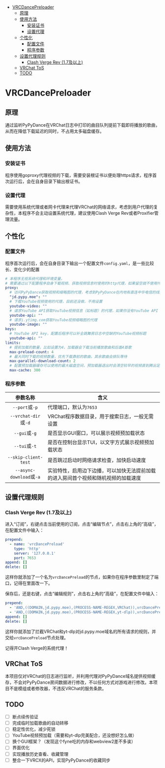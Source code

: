 <!-- TOC -->
* [VRCDancePreloader](#vrcdancepreloader)
  * [原理](#原理)
  * [使用方法](#使用方法)
    * [安装证书](#安装证书)
    * [设置代理](#设置代理)
  * [个性化](#个性化)
    * [配置文件](#配置文件)
    * [程序参数](#程序参数)
  * [设置代理规则](#设置代理规则)
    * [Clash Verge Rev (1.7及以上)](#clash-verge-rev-17及以上)
  * [VRChat ToS](#vrchat-tos)
  * [TODO](#todo)
<!-- TOC -->

# VRCDancePreloader

## 原理

通过监听PyPyDance在VRChat日志中打印的曲目队列提前下载即将播放的歌曲，从而在降低下载延迟的同时，不占用太多磁盘缓存。

## 使用方法

### 安装证书

程序使用goproxy代理视频的下载，需要安装根证书以便处理https请求，程序首次运行后，会在自身目录下输出根证书。

### 设置代理

需要使用系统代理或者网卡代理来代理VRChat的网络请求，考虑到用户代理的复杂性，本程序不会主动设置系统代理，建议使用Clash Verge Rev或者Proxifier管理流量。

## 个性化

### 配置文件

程序首次运行后，会在自身目录下输出一个配置文件`config.yaml`，是一些比较长、变化少的配置

```yaml
# 本程序无视系统代理和环境变量，
# 需要通过以下配置程序自身下载视频、获取视频信息时使用的http代理，如果留空就不使用代理
proxy:
  # 访问PyPyDance获取视频和缩略图的代理，考虑到PyPyDance在内地有直连中华电信的线路，所以一般不需要配置代理
  "jd.pypy.moe": ""
  # 下载YouTube视频使用的代理，目前还没做，不用设置
  youtube-video: ""
  # 请求YouTube API获取YouTube视频信息（如标题）的代理，如果你没有YouTube API key，就不用设置
  youtube-api: ""
  # 请求i.ytimg.com获取YouTube视频缩略图的代理
  youtube-image: ""
keys:
  # YouTube API key，配置后程序可以补全跳舞房日志中空缺的YouTube视频标题
  youtube-api: ""
limits:
  # 提前加载的数量，比如设置为4，加载器会下载当前播放歌曲和后面4首歌
  max-preload-count: 4
  # 最大同时下载的视频数量，优先下载靠前的歌曲，其余歌曲会排队等待
  max-parallel-download-count: 2
  # 配置预加载器缓存可以使用的最大磁盘空间，预加载器退出时会清空较早的视频直到腾出足够的空间
  max-cache: 300
```

### 程序参数

|          参数名称           | 含义                                        |
|:-----------------------:|-------------------------------------------|
|      `--port`或`-p`      | 代理端口，默认为`7653`                            |
|   `--vrchat-dir`或`-d`   | VRChat程序数据目录，用于搜索日志，一般无需设置                |
|      `--gui`或`-g`       | 是否显示GUI窗口，可以展示视频预加载状态                     |
|      `--tui`或`-t`       | 是否在控制台显示TUI，以文字方式展示视频预加载状态                |
|  `--skip-client-test`   | 是否跳过启动时网络请求检查，加快启动速度                      |
| `--async-download`或`-a` | 实验特性，启用边下边播，可以加快无法提前加载的进入房间首个视频和随机视频的加载速度 |

## 设置代理规则

### Clash Verge Rev (1.7及以上)

进入“订阅”，右键点击当前使用的订阅，点击“编辑节点”，点击右上角的“高级”，在配置文件中输入：
```yaml
prepend:
  - name: 'vrcDancePreload'
    type: 'http'
    server: '127.0.0.1'
    port: 7653
append: []
delete: []
```
这样你就添加了一个名为`vrcDancePreload`的节点，如果你在程序参数里制定了端口，记得在里面改一下。

保存后，还是右键，点击“编辑规则”，点击右上角的“高级”，在配置文件中输入：
```yaml
prepend:
  - 'AND,((DOMAIN,jd.pypy.moe),(PROCESS-NAME-REGEX,VRChat)),vrcDancePreload'
  - 'AND,((DOMAIN,jd.pypy.moe),(PROCESS-NAME-REGEX,yt-dlp)),vrcDancePreload'
append: []
delete: []
```
这样你就添加了拦截VRChat和yt-dlp对jd.pypy.moe域名的所有请求的规则，并交给`vrcDancePreload`节点处理。

记得开Clash Verge的系统代理！

## VRChat ToS

本项目仅对VRChat的日志进行监听，并利用代理对PyPyDance域名提供视频缓存，不会对PyPyDance房间数据进行修改，不以任何方式对游戏进行修改。本项目不是模组或者修改器，不违反VRChat的服务条款。

## TODO

- [ ] 断点续传验证
- [ ] 完成临时加载歌曲的自动转移
- [ ] 稳定性优化，减少死锁
- [ ] YouTube视频预加载（需要和yt-dlp完美配合，还没想好怎么做）
- [ ] 换个GUI框架？（发现这个fyne吃的内存和webview2差不多诶）
- [ ] 界面优化
- [ ] 实现播放历史查看、收藏管理
- [ ] 整合一下VRCX的API，实现PyPyDance的收藏同步
